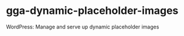 gga-dynamic-placeholder-images
==============================

WordPress: Manage and serve up dynamic placeholder images